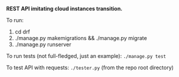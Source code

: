 **REST API imitating cloud instances transition.**

To run:
1. cd drf
2. ./manage.py makemigrations && ./manage.py migrate
3. ./manage.py runserver

To run tests (not full-fledged, just an example):
`./manage.py test`

To test API with requests:
`./tester.py` (from the repo root directory)
